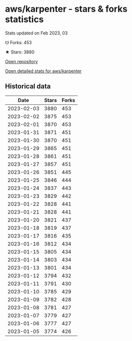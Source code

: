 # aws/karpenter - stars & forks statistics

Stats updated on Feb 2023, 03

☋ Forks: 453

★ Stars: 3880

[Open repository](https://github.com/aws/karpenter)

[Open detailed stats for aws/karpenter](https://reviewgithub.com/rep/aws/karpenter)

## Historical data
| Date | Stars | Forks |
|------|-------|-------|
| 2023-02-03 | 3880 | 453 | 
| 2023-02-02 | 3875 | 453 | 
| 2023-02-01 | 3870 | 453 | 
| 2023-01-31 | 3871 | 451 | 
| 2023-01-30 | 3870 | 451 | 
| 2023-01-29 | 3865 | 451 | 
| 2023-01-28 | 3861 | 451 | 
| 2023-01-27 | 3857 | 451 | 
| 2023-01-26 | 3851 | 445 | 
| 2023-01-25 | 3846 | 444 | 
| 2023-01-24 | 3837 | 443 | 
| 2023-01-23 | 3829 | 442 | 
| 2023-01-22 | 3828 | 441 | 
| 2023-01-21 | 3828 | 441 | 
| 2023-01-20 | 3821 | 437 | 
| 2023-01-18 | 3819 | 437 | 
| 2023-01-17 | 3816 | 435 | 
| 2023-01-16 | 3812 | 434 | 
| 2023-01-15 | 3805 | 434 | 
| 2023-01-14 | 3803 | 434 | 
| 2023-01-13 | 3801 | 434 | 
| 2023-01-12 | 3794 | 432 | 
| 2023-01-11 | 3791 | 430 | 
| 2023-01-10 | 3785 | 429 | 
| 2023-01-09 | 3782 | 428 | 
| 2023-01-08 | 3781 | 427 | 
| 2023-01-07 | 3779 | 427 | 
| 2023-01-06 | 3777 | 427 | 
| 2023-01-05 | 3774 | 426 | 

